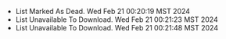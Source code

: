 *  List Marked As Dead. Wed Feb 21 00:20:19 MST 2024
*  List Unavailable To Download. Wed Feb 21 00:21:23 MST 2024
*  List Unavailable To Download. Wed Feb 21 00:21:48 MST 2024
